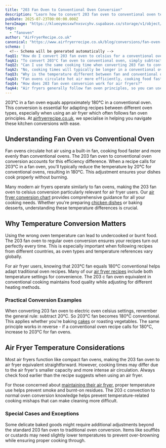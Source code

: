 ```yaml
---
title: "203 Fan Oven to Conventional Oven Conversion"
description: "Learn how to convert 203 fan oven to conventional oven temperatures quickly and accurately for perfect baking results every time."
pubDate: 2025-07-23T00:00:00.000Z
heroImage: "https://klueoymssxwfnxsvcyhv.supabase.co/storage/v1/object/public/Shmucket/203-fan-oven-to-conventional-oven-conversion.png"
tags:
  - "fanoven"
author: "AirFryerRecipe.co.uk"
canonical: "https://www.airfryerrecipe.co.uk/blog/conversions/fan-oven-to-conventional-oven/203-fan-oven-to-conventional-oven-conversion"
schema: |
  <!-- Schema will be generated automatically -->
faqQ1: "How do I convert 203 fan oven to celsius for a conventional oven?"
faqA1: "To convert 203°C fan oven to conventional oven, simply subtract 20°C. This gives you 180°C for conventional ovens. The same conversion applies when using an air fryer."
faqQ2: "Can I use the same cooking time when converting 203 fan to conventional oven?"
faqA2: "No, cooking times will typically be longer in a conventional oven compared to a fan oven at the same temperature. Start checking your food about 5-10 minutes before the fan oven recipe suggests."
faqQ3: "Why is the temperature different between fan and conventional ovens?"
faqA3: "Fan ovens circulate hot air more efficiently, cooking food faster at the same temperature. The 20°C reduction for conventional ovens compensates for this difference in heating method."
faqQ4: "How does 203 fan oven conversion work for air fryers?"
faqA4: "Air fryers generally follow fan oven principles, so you can use 203°C directly. However, cooking times may be shorter due to the air fryer's compact size and intense air circulation."
---
```

<p>203°C in a fan oven equals approximately 180°C in a conventional oven. This conversion is essential for adapting recipes between different oven types, especially when using an air fryer which often follows fan oven principles. At <a href=https://www.airfryerrecipe.co.uk>airfryerrecipe.co.uk</a>, we specialise in helping you navigate these kitchen conversions with ease.</p>

<h2>Understanding Fan Oven vs Conventional Oven</h2>
<p>Fan ovens circulate hot air using a built-in fan, cooking food faster and more evenly than conventional ovens. The 203 fan oven to conventional oven conversion accounts for this efficiency difference. When a recipe calls for 203°C in a fan oven, you'll typically reduce the temperature by 20°C for conventional ovens, resulting in 180°C. This adjustment ensures your dishes cook properly without burning.</p>
<p>Many modern air fryers operate similarly to fan ovens, making the 203 fan oven to celsius conversion particularly relevant for air fryer users. Our <a href=https://www.airfryerrecipe.co.uk/air-fryer-conversion-chart>air fryer conversion chart</a> provides comprehensive guidance for all your cooking needs. Whether you're preparing <a href=https://www.airfryerrecipe.co.uk/recipe-category/chicken>chicken dishes</a> or baking desserts, understanding these temperature differences is crucial.</p>

<h2>Why Temperature Conversion Matters</h2>
<p>Using the wrong oven temperature can lead to undercooked or burnt food. The 203 fan oven to regular oven conversion ensures your recipes turn out perfectly every time. This is especially important when following recipes from different countries, as oven types and temperature references vary globally.</p>
<p>For air fryer users, knowing that 203°C fan equals 180°C conventional helps adapt traditional oven recipes. Many of our <a href=https://www.airfryerrecipe.co.uk/recipes>air fryer recipes</a> include both temperature settings for convenience. The 203 c fan oven equivalent in conventional cooking maintains food quality while adjusting for different heating methods.</p>

<h3>Practical Conversion Examples</h3>
<p>When converting 203 fan oven to electric oven celsius settings, remember the general rule: subtract 20°C. So 203°C fan becomes 180°C conventional. This applies whether you're baking <a href=https://www.airfryerrecipe.co.uk/recipe-category/cakes>cakes</a> or roasting vegetables. The same principle works in reverse - if a conventional oven recipe calls for 180°C, increase to 203°C for fan ovens.</p>

<h2>Air Fryer Temperature Considerations</h2>
<p>Most air fryers function like compact fan ovens, making the 203 fan oven to air fryer equivalent straightforward. However, cooking times may differ due to the air fryer's smaller capacity and more intense air circulation. Always check food earlier than the recipe suggests when using an air fryer.</p>
<p>For those concerned about <a href=https://www.airfryerrecipe.co.uk/air-fryer-cleaner>maintaining their air fryer</a>, proper temperature use helps prevent smoke and burnt-on residues. The 203 c convection to normal oven conversion knowledge helps prevent temperature-related cooking mishaps that can make cleaning more difficult.</p>

<h3>Special Cases and Exceptions</h3>
<p>Some delicate baked goods might require additional adjustments beyond the standard 203 fan oven to traditional oven conversion. Items like soufflés or custards may need slightly lower temperatures to prevent over-browning while ensuring proper cooking through.</p>
